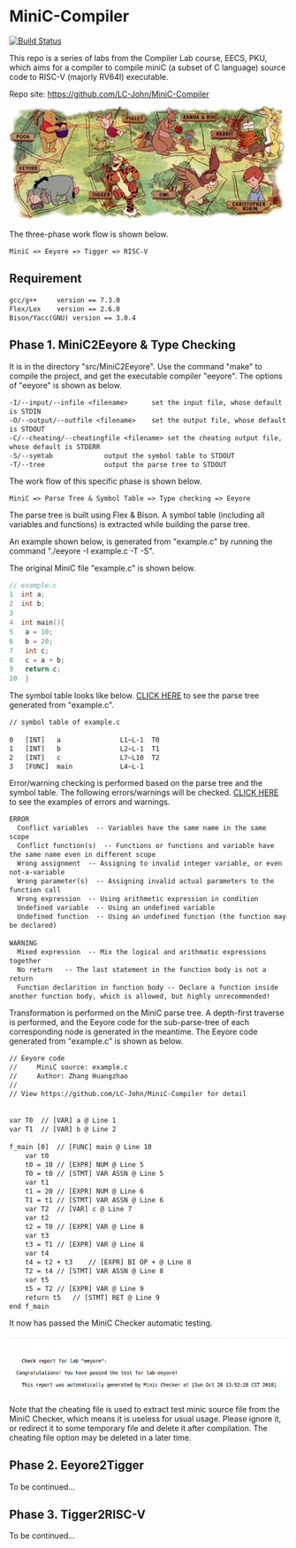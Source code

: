 # MiniC-Compiler

[![Build Status](https://travis-ci.org/LC-John/MiniC-Compiler.svg?branch=master)](https://travis-ci.org/LC-John/MiniC-Compiler)

This repo is a series of labs from the Compiler Lab course, EECS, PKU, which aims for a compiler to compile miniC (a subset of C language) source code to RISC-V (majorly RV64I) executable.

Repo site: https://github.com/LC-John/MiniC-Compiler

![pooh](images/pooh.jpg)

The three-phase work flow is shown below.

```
MiniC => Eeyore => Tigger => RISC-V
```

## Requirement

```
gcc/g++		version == 7.3.0
Flex/Lex	version == 2.6.0
Bison/Yacc(GNU)	version == 3.0.4
```

## Phase 1. MiniC2Eeyore & Type Checking

It is in the directory "src/MiniC2Eeyore". Use the command "make" to compile the project, and get the executable compiler "eeyore". The options of "eeyore" is shown as below.

```
-I/--input/--infile <filename>		set the input file, whose default is STDIN
-O/--output/--outfile <filename>	set the output file, whose default is STDOUT
-C/--cheating/--cheatingfile <filename>	set the cheating output file, whose default is STDERR
-S/--symtab				output the symbol table to STDOUT
-T/--tree				output the parse tree to STDOUT
```

The work flow of this specific phase is shown below.

```
MiniC => Parse Tree & Symbol Table => Type checking => Eeyore
```

The parse tree is built using Flex & Bison. A symbol table (including all variables and functions) is extracted while building the parse tree.

An example shown below, is generated from "example.c" by running the command "./eeyore -I example.c -T -S".

The original MiniC file "example.c" is shown below.

```C
// example.c
1  int a;
2  int b;
3  
4  int main(){
5  	a = 10;
6  	b = 20;
7  	int c;
8  	c = a + b;
9  	return c;
10  }
```

The symbol table looks like below. [CLICK HERE](/images/parse_tree_example.md) to see the parse tree generated from "example.c".

```
// symbol table of example.c

0	[INT] 	a           	L1~L-1	T0
1	[INT] 	b           	L2~L-1	T1
2	[INT] 	c           	L7~L10	T2
3	[FUNC]	main        	L4~L-1
```

Error/warning checking is performed based on the parse tree and the symbol table. The following errors/warnings will be checked. [CLICK HERE](/images/ew.md) to see the examples of errors and warnings.

```
ERROR
  Conflict variables  -- Variables have the same name in the same scope
  Conflict function(s)  -- Functions or functions and variable have the same name even in different scope
  Wrong assignment  -- Assigning to invalid integer variable, or even not-a-variable
  Wrong parameter(s)  -- Assigning invalid actual parameters to the function call
  Wrong expression  -- Using arithmetic expression in condition
  Undefined variable  -- Using an undefined variable
  Undefined function  -- Using an undefined function (the function may be declared)

WARNING 
  Mixed expression  -- Mix the logical and arithmatic expressions together
  No return   -- The last statement in the function body is not a return
  Function declarition in function body -- Declare a function inside another function body, which is allowed, but highly unrecommended!
```

Transformation is performed on the MiniC parse tree. A depth-first traverse is performed, and the Eeyore code for the sub-parse-tree of each corresponding node is generated in the meantime. The Eeyore code generated from "example.c" is shown as below.

```
// Eeyore code
//     MiniC source: example.c
//     Author: Zhang Huangzhao
//
// View https://github.com/LC-John/MiniC-Compiler for detail


var T0	// [VAR] a @ Line 1
var T1	// [VAR] b @ Line 2

f_main [0]	// [FUNC] main @ Line 10
	var t0
	t0 = 10	// [EXPR] NUM @ Line 5
	T0 = t0	// [STMT] VAR ASSN @ Line 5
	var t1
	t1 = 20	// [EXPR] NUM @ Line 6
	T1 = t1	// [STMT] VAR ASSN @ Line 6
	var T2	// [VAR] c @ Line 7
	var t2
	t2 = T0	// [EXPR] VAR @ Line 8
	var t3
	t3 = T1	// [EXPR] VAR @ Line 8
	var t4
	t4 = t2 + t3	// [EXPR] BI OP + @ Line 8
	T2 = t4	// [STMT] VAR ASSN @ Line 8
	var t5
	t5 = T2	// [EXPR] VAR @ Line 9
	return t5	// [STMT] RET @ Line 9
end f_main

```

It now has passed the MiniC Checker automatic testing.

![pass_eeyore](images/pass_eeyore.png)

Note that the cheating file is used to extract test minic source file from the MiniC Checker, which means it is useless for usual usage. Please ignore it, or redirect it to some temporary file and delete it after compilation. The cheating file option may be deleted in a later time.

## Phase 2. Eeyore2Tigger

To be continued...

## Phase 3. Tigger2RISC-V

To be continued...

